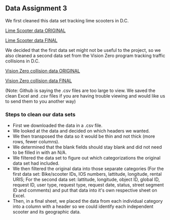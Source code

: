## Data Assignment 3

We first cleaned this data set tracking lime scooters in D.C.

[Lime Scooter data ORIGINAL](https://data.lime.bike/api/partners/v1/gbfs/washington_dc/free_bike_status.json)

[Lime Scooter data FINAL](https://github.com/hschoenbaum/datavisualization-fall2021/blob/main/Lime%20scooters%20data%20final%20as%20CSV.csv)

We decided that the first data set might not be useful to the project, so we also cleaned a second data set from the Vision Zero program tracking traffic collisions in D.C. 

[Vision Zero collision data ORIGINAL](https://github.com/hschoenbaum/datavisualization-fall2021/blob/main/Vision%20Zero%20Collision%20Data%20ORIGINAL.csv) 

[Vision Zero collision data FINAL](https://github.com/hschoenbaum/datavisualization-fall2021/blob/main/Vision%20Zero%20Safety%20Data%20Clean.csv)

(Note: Github is saying the .csv files are too large to view. We saved the clean Excel and .csv files if you are having trouble viewing and would like us to send them to you another way)

### Steps to clean our data sets
* First we downloaded the data in a .csv file. 
* We looked at the data and decided on which headers we wanted.
* We then transposed the data so it would be thin and not thick (more rows, fewer columns). 
* We determined that the blank fields should stay blank and did not need to be filled in with an N/A.
* We filtered the data set to figure out which categorizations the original data set had included.
* We then filtered the original data into those separate categories (For the first data set: Bike/scooter IDs, IOS numbers, lattitude, longitude, rental URIS; For the second data set: lattitude, longitude, object ID, global ID, request ID, user type, request type, request date, status, street segment ID and comments) and put that data into it's own respective sheet on Excel.
* Then, in a final sheet, we placed the data from each individual category into a column with a header so we could identify each independent scooter and its geographic data.
